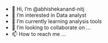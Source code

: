 - 👋 Hi, I’m @abhishekanand-nitj
- 👀 I’m interested in Data analyst
- 🌱 I’m currently learning analysis tools
- 💞️ I’m looking to collaborate on ...
- 📫 How to reach me ...

<!---
abhishekanand-nitj/abhishekanand-nitj is a ✨ special ✨ repository because its `README.md` (this file) appears on your GitHub profile.
You can click the Preview link to take a look at your changes.
--->
